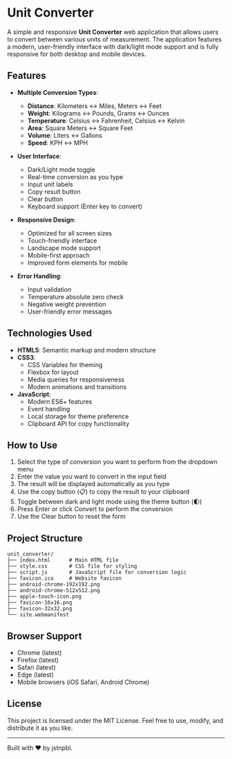 # Unit Converter

A simple and responsive **Unit Converter** web application that allows users to convert between various units of measurement. The application features a modern, user-friendly interface with dark/light mode support and is fully responsive for both desktop and mobile devices.

## Features

- **Multiple Conversion Types**:
  - **Distance**: Kilometers ↔ Miles, Meters ↔ Feet
  - **Weight**: Kilograms ↔ Pounds, Grams ↔ Ounces
  - **Temperature**: Celsius ↔ Fahrenheit, Celsius ↔ Kelvin
  - **Area**: Square Meters ↔ Square Feet
  - **Volume**: Liters ↔ Gallons
  - **Speed**: KPH ↔ MPH

- **User Interface**:
  - Dark/Light mode toggle
  - Real-time conversion as you type
  - Input unit labels
  - Copy result button
  - Clear button
  - Keyboard support (Enter key to convert)

- **Responsive Design**:
  - Optimized for all screen sizes
  - Touch-friendly interface
  - Landscape mode support
  - Mobile-first approach
  - Improved form elements for mobile

- **Error Handling**:
  - Input validation
  - Temperature absolute zero check
  - Negative weight prevention
  - User-friendly error messages

## Technologies Used

- **HTML5**: Semantic markup and modern structure
- **CSS3**: 
  - CSS Variables for theming
  - Flexbox for layout
  - Media queries for responsiveness
  - Modern animations and transitions
- **JavaScript**: 
  - Modern ES6+ features
  - Event handling
  - Local storage for theme preference
  - Clipboard API for copy functionality

## How to Use

1. Select the type of conversion you want to perform from the dropdown menu
2. Enter the value you want to convert in the input field
3. The result will be displayed automatically as you type
4. Use the copy button (📋) to copy the result to your clipboard
5. Toggle between dark and light mode using the theme button (🌓)
6. Press Enter or click Convert to perform the conversion
7. Use the Clear button to reset the form

## Project Structure
```
unit_converter/
├── index.html      # Main HTML file
├── style.css       # CSS file for styling
├── script.js       # JavaScript file for conversion logic
├── favicon.ico     # Website favicon
├── android-chrome-192x192.png
├── android-chrome-512x512.png
├── apple-touch-icon.png
├── favicon-16x16.png
├── favicon-32x32.png
└── site.webmanifest
```

## Browser Support
- Chrome (latest)
- Firefox (latest)
- Safari (latest)
- Edge (latest)
- Mobile browsers (iOS Safari, Android Chrome)

## License

This project is licensed under the MIT License. Feel free to use, modify, and distribute it as you like.

---

Built with ❤️ by jstnpbl.
